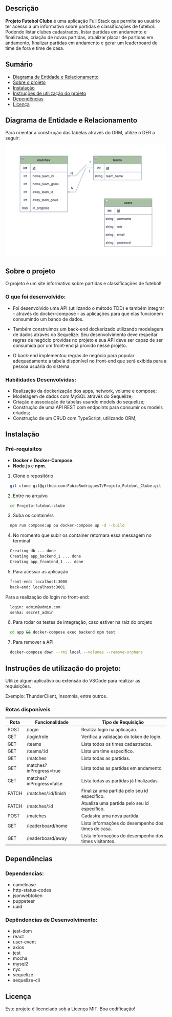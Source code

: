 ## Descrição

**Projeto Futebol Clube** é uma aplicação Full Stack que permite ao usuário ter acesso a um informativo sobre partidas e classificações de futebol. Podendo listar clubes cadastrados, listar partidas em andamento e finalizadas, criação de novas partidas, atualizar placar de partidas em andamento, finalizar partidas em andamento e gerar um leaderboard de time de fora e time de casa.

## Sumário
- [Diagrama de Entidade e Relacionamento](#Diagrama-de-Entidade-e-Relacionamento)
- [Sobre o projeto](#Sobre-o-projeto)
- [Instalação](#Instalação)
- [Instruções de utilização do projeto](#Instruções-de-utilização-do-projeto)
- [Dependências](#Dependências)
- [Licença](#Licença)

## Diagrama de Entidade e Relacionamento

Para orientar a construção das tabelas através do ORM, utilize o DER a seguir:
<p align="center"><img src="./futebol_clube_database.png"></p>

## Sobre o projeto

O projeto é um site informativo sobre partidas e classificações de futebol!

### O que foi desenvolvido:

- Foi desenvolvido uma API (utilizando o método TDD) e também integrar - através do docker-compose - as aplicações para que elas funcionem consumindo um banco de dados.

- Também construimos um back-end dockerizado utilizando modelagem de dados através do Sequelize. Seu desenvolvimento deve respeitar regras de negócio providas no projeto e sua API deve ser capaz de ser consumida por um front-end já provido nesse projeto.

- O back-end implementou regras de negócio para popular adequadamente a tabela disponível no front-end que será exibida para a pessoa usuária do sistema.

### Habilidades Desenvolvidas:

- Realização da dockerização dos apps, network, volume e compose;
- Modelagem de dados com MySQL através do Sequelize;
- Criação e associação de tabelas usando models do sequelize;
- Construção de uma API REST com endpoints para consumir os models criados;
- Construção de um CRUD com TypeScript, utilizando ORM;

## Instalação

### Pré-requisitos
- **Docker** e **Docker-Compose**.
- **Node.js** e **npm**.

1. Clone o repositório
```bash
  git clone git@github.com:FabioRodriguesT/Projeto_Futebol_Clube.git
```
2. Entre no arquivo
```bash
  cd Projeto-futebol-clube
```
3. Suba os containêrs
```bash
  npm run compose:up ou docker-compose up -d --build
```
4. No momento que subir os container retornara essa messagem no terminal
```bash
  Creating db ... done
  Creating app_backend_1 ... done
  Creating app_frontend_1 ... done
```
5. Para acessar as aplicação
```bash
  front-end: localhost:3000
  back-end: localhost:3001
```
  Para a realização do login no front-end:
```bash
  login: admin@admin.com
  senha: secret_admin
```
6. Para rodar os testes de integração, caso estiver na raiz do projeto
```bash
  cd app && docker-compose exec backend npm test
```
7. Para remover a API
```bash
  docker-compose down --rmi local --volumes --remove-orphans
```

## Instruções de utilização do projeto:

Utilize algum aplicativo ou extensão do VSCode para realizar as requisições.

Exemplo: ThunderClient, Insomnia, entre outros.

### Rotas disponíveis

<table>
  <thead>
    <tr>
      <th>Rota</th>
      <th>Funcionalidade</th>
      <th>Tipo de Requisição</th>
    </tr>
  </thead>
  <tbody>
    <tr>
      <td>POST</td>
      <td>/login</td>
      <td>Realiza login na aplicação.</td>
    </tr>
    <tr>
      <td>GET</td>
      <td>/login/role</td>
      <td>Verifica a validação do token de login.</td>
    </tr>
    <tr>
      <td>GET</td>
      <td>/teams</td>
      <td>Lista todos os times cadastrados.</td>
    </tr>
    <tr>
      <td>GET</td>
      <td>/teams/:id</td>
      <td>Lista um time especifico.</td>
    </tr>
    <tr>
      <td>GET</td>
      <td>/matches</td>
      <td>Lista todas as partidas.</td>
    </tr>
    <tr>
      <td>GET</td>
      <td>matches?inProgress=true</td>
      <td>Lista todas as partidas em andamento.</td>
    </tr>
    <tr>
      <td>GET</td>
      <td>matches?inProgress=false</td>
      <td>Lista todas as partidas já finalizadas.</td>
    </tr>
    <tr>
      <td>PATCH</td>
      <td>/matches/:id/finish</td>
      <td>Finaliza uma partida pelo seu id especifico.</td>
    </tr>
    <tr>
      <td>PATCH</td>
      <td>/matches/:id</td>
      <td>Atualiza uma partida pelo seu id especifico.</td>
    </tr>
    <tr>
      <td>POST</td>
      <td>/matches</td>
      <td>Cadastra uma nova partida.</td>
    </tr>
    <tr>
      <td>GET</td>
      <td>/leaderboard/home</td>
      <td>Lista informações do desempenho dos times de casa.</td>
    </tr>
    <tr>
      <td>GET</td>
      <td>/leaderboard/away</td>
      <td>Lista informações do desempenho dos times visitantes.</td>
    </tr>
  </tbody>
</table>

## Dependências

### Dependencias: ###
<ul>
    <li>camelcase</li>
    <li>http-status-codes</li>
    <li>jsonwebtoken</li>
    <li>puppeteer</li>
    <li>uuid</li>
</ul>


### Depêndencias de Desenvolvimento: ### 

<ul>
    <li>jest-dom</li>
    <li>react</li>
    <li>user-event</li>
    <li>axios</li>
    <li>jest</li>
    <li>mocha</li>
    <li>mysql2</li>
    <li>nyc</li>
    <li>sequelize</li>
    <li>sequelize-cli</li>
</ul>


## Licença

Este projeto é licenciado sob a Licença MIT. Boa codificação!

